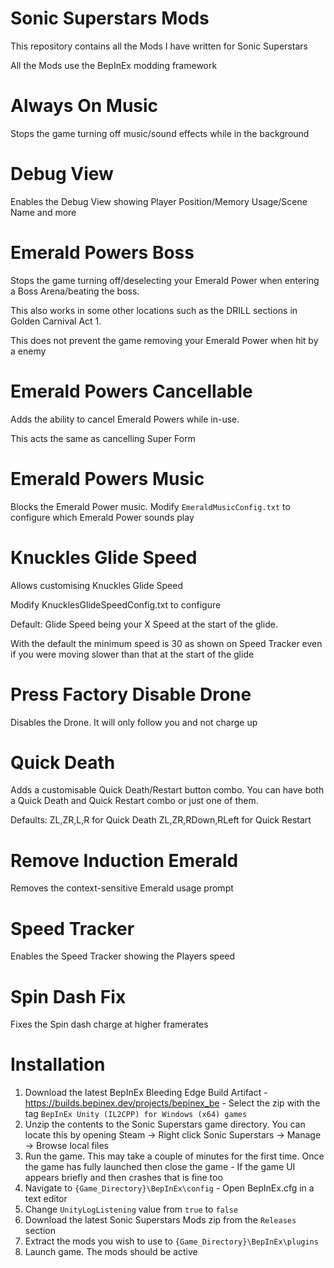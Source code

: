 # Sonic Superstars Mods
This repository contains all the Mods I have written for Sonic Superstars

All the Mods use the BepInEx modding framework

# Always On Music
Stops the game turning off music/sound effects while in the background

# Debug View
Enables the Debug View showing Player Position/Memory Usage/Scene Name and more 

# Emerald Powers Boss
Stops the game turning off/deselecting your Emerald Power when entering a Boss Arena/beating the boss.

This also works in some other locations such as the DRILL sections in Golden Carnival Act 1.

This does not prevent the game removing your Emerald Power when hit by a enemy

# Emerald Powers Cancellable
Adds the ability to cancel Emerald Powers while in-use.

This acts the same as cancelling Super Form

# Emerald Powers Music
Blocks the Emerald Power music.
Modify `EmeraldMusicConfig.txt` to configure which Emerald Power sounds play

# Knuckles Glide Speed
Allows customising Knuckles Glide Speed

Modify KnucklesGlideSpeedConfig.txt to configure

Default: Glide Speed being your X Speed at the start of the glide.

With the default the minimum speed is 30 as shown on Speed Tracker even if you were moving slower than that at the start of the glide

# Press Factory Disable Drone
Disables the Drone. It will only follow you and not charge up

# Quick Death
Adds a customisable Quick Death/Restart button combo.
You can have both a Quick Death and Quick Restart combo or just one of them.

Defaults:
ZL,ZR,L,R for Quick Death
ZL,ZR,RDown,RLeft for Quick Restart

# Remove Induction Emerald
Removes the context-sensitive Emerald usage prompt

# Speed Tracker
Enables the Speed Tracker showing the Players speed

# Spin Dash Fix
Fixes the Spin dash charge at higher framerates

# Installation
1. Download the latest BepInEx Bleeding Edge Build Artifact - https://builds.bepinex.dev/projects/bepinex_be - Select the zip with the tag `BepInEx Unity (IL2CPP) for Windows (x64) games`
2. Unzip the contents to the Sonic Superstars game directory. You can locate this by opening Steam -> Right click Sonic Superstars -> Manage -> Browse local files
3. Run the game. This may take a couple of minutes for the first time. Once the game has fully launched then close the game - If the game UI appears briefly and then crashes that is fine too
4. Navigate to `{Game_Directory}\BepInEx\config` - Open BepInEx.cfg in a text editor
5. Change `UnityLogListening` value from `true` to `false`
6. Download the latest Sonic Superstars Mods zip from the `Releases` section
7. Extract the mods you wish to use to `{Game_Directory}\BepInEx\plugins`
8. Launch game. The mods should be active
